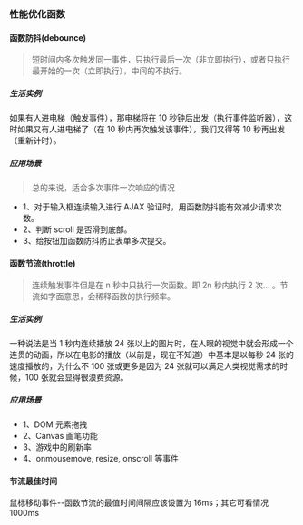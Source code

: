 ### 性能优化函数

#### 函数防抖(debounce)

> 短时间内多次触发同一事件，只执行最后一次（非立即执行），或者只执行最开始的一次（立即执行），中间的不执行。

##### 生活实例

如果有人进电梯（触发事件），那电梯将在 10 秒钟后出发（执行事件监听器），这时如果又有人进电梯了（在 10 秒内再次触发该事件），我们又得等 10 秒再出发（重新计时）。

##### 应用场景

> 总的来说，适合多次事件一次响应的情况

- 1、对于输入框连续输入进行 AJAX 验证时，用函数防抖能有效减少请求次数。
- 2、判断 scroll 是否滑到底部。
- 3、给按钮加函数防抖防止表单多次提交。

#### 函数节流(throttle)

> 连续触发事件但是在 n 秒中只执行一次函数。即 2n 秒内执行 2 次… 。节流如字面意思，会稀释函数的执行频率。

##### 生活实例

一种说法是当 1 秒内连续播放 24 张以上的图片时，在人眼的视觉中就会形成一个连贯的动画，所以在电影的播放（以前是，现在不知道）中基本是以每秒 24 张的速度播放的，为什么不 100 张或更多是因为 24 张就可以满足人类视觉需求的时候，100 张就会显得很浪费资源。

##### 应用场景

- 1、DOM 元素拖拽
- 2、Canvas 画笔功能
- 3、游戏中的刷新率
- 4、onmousemove, resize, onscroll 等事件

#### 节流最佳时间

鼠标移动事件--函数节流的最值时间间隔应该设置为 16ms；其它可看情况 1000ms
